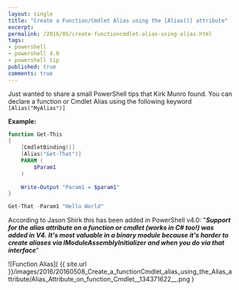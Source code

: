 ```yaml
---
layout: single
title: "Create a Function/Cmdlet Alias using the [Alias()] attribute"
excerpt: 
permalink: /2016/05/create-functioncmdlet-alias-using-alias.html
tags: 
- powershell
- powershell 4.0
- powershell tip
published: true
comments: true
---
```


 
Just wanted to share a small PowerShell tips that Kirk Munro found.
You can declare a function or Cmdlet Alias using the following keyword `[Alias("MyAlias")]`

__Example:__

```powershell
function Get-This
{
    [CmdletBinding()]
    [Alias("Get-That")]
    PARAM (
        $Param1
    )
    
    Write-Output "Param1 = $param1"
}

Get-That -Param1 "Hello World"
```

According to Jason Shirk this has been added in PowerShell v4.0:
"<b><i>Support for the alias attribute on a function or cmdlet (works in C# too!) was added in V4.</i></b>
<b><i>It's most valuable in a binary module because it's harder to create aliases via IModuleAssemblyInitializer and when you do via that interface</i></b>"

![Function Alias]( {{ site.url }}/images/2016/20160508_Create_a_functionCmdlet_alias_using_the_Alias_attribute/Alias_Attribute_on_function_Cmdlet__134371622__.png )
